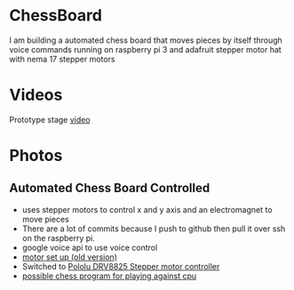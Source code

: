 # ChessBoard
I am building a automated chess board that moves pieces by itself through voice commands
running on raspberry pi 3 and adafruit stepper motor hat with nema 17 stepper motors

# Videos
Prototype stage [video](https://youtu.be/2joaITZlWBY)

# Photos


## Automated Chess Board Controlled
* uses stepper motors to control x and y axis and an electromagnet to move pieces
* There are a lot of commits because I push to github then pull it over ssh on the raspberry pi.
* google voice api to use voice control
* [motor set up (old version)](https://learn.adafruit.com/adafruit-dc-and-stepper-motor-hat-for-raspberry-pi/powering-motors)
* Switched to [Pololu DRV8825 Stepper motor controller](https://www.youtube.com/watch?v=LUbhPKBL_IU&t=1412s&ab_channel=rdagger68)
* [possible chess program for playing against cpu](https://code-projects.org/simple-chess-game-in-python-with-source-code/)
